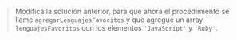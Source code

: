 > Modificá la solución anterior, para que ahora el procedimiento se llame `agregarLenguajesFavoritos` y que  agregue un array `lenguajesFavoritos` con los elementos `'JavaScript'` y `'Ruby'`.
